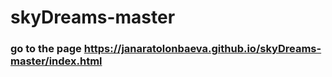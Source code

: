 # skyDreams-master
### go to the page https://janaratolonbaeva.github.io/skyDreams-master/index.html